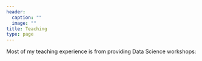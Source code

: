 ```yaml
---
header:
  caption: ""
  image: ""
title: Teaching
type: page
---
```


Most of my teaching experience is from providing Data Science workshops:
